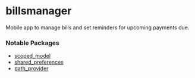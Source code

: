 # billsmanager

Mobile app to manage bills and set reminders for upcoming payments due.

### Notable Packages

- [scoped_model](https://github.com/brianegan/scoped_model)
- [shared_preferences](https://github.com/flutter/plugins/tree/master/packages/path_provider)
- [path_provider](https://github.com/flutter/plugins/tree/master/packages/path_provider)